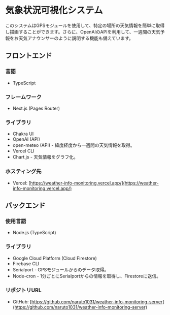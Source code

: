 # 気象状況可視化システム

このシステムはGPSモジュールを使用して、特定の場所の天気情報を簡単に取得し描画することができます。さらに、OpenAIのAPIを利用して、一週間の天気予報をお天気アナウンサーのように説明する機能も備えています。

## フロントエンド

### 言語

- TypeScript

### フレームワーク

- Next.js (Pages Router)

### ライブラリ

- Chakra UI
- OpenAI (API)
- open-meteo (API) - 緯度経度から一週間の天気情報を取得。
- Vercel CLI
- Chart.js - 天気情報をグラフ化。

### ホスティング先

- Vercel: [https://weather-info-monitoring.vercel.app/](https://weather-info-monitoring.vercel.app/)

## バックエンド

### 使用言語

- Node.js (TypeScript)

### ライブラリ

- Google Cloud Platform (Cloud Firestore)
- Firebase CLI
- Serialport - GPSモジュールからのデータ取得。
- Node-cron - 1分ごとにSerialportからの情報を取得し、Firestoreに送信。

### リポジトリURL

- GitHub: [https://github.com/naruto1031/weather-info-monitoring-server](https://github.com/naruto1031/weather-info-monitoring-server)
